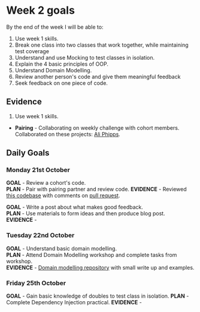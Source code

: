 # Week 2 goals

By the end of the week I will be able to:

1. Use week 1 skills.
2. Break one class into two classes that work together, while maintaining test coverage
3. Understand and use Mocking to test classes in isolation.
4. Explain the 4 basic principles of OOP.
5. Understand Domain Modelling.
6. Review another person's code and give them meaningful feedback
7. Seek feedback on one piece of code.

## Evidence

1. Use week 1 skills.

  * **Pairing** - Collaborating on weekly challenge with cohort members. Collaborated on these projects:
[Ali Phipps](https://github.com/ali-phipps/oystercard).

## Daily Goals

### Monday 21st October

**GOAL** - Review a cohort's code.  
**PLAN** - Pair with pairing partner and review code. 
**EVIDENCE** - Reviewed [this codebase](https://github.com/fahus/airport_challenge) with comments on [pull request](https://github.com/makersacademy/airport_challenge/pull/1590).

**GOAL** - Write a post about what makes good feedback.  
**PLAN** - Use materials to form ideas and then produce blog post.  
**EVIDENCE** -   

### Tuesday 22nd October

**GOAL** - Understand basic domain modelling.  
**PLAN** - Attend Domain Modelling workshop and complete tasks from workshop.  
**EVIDENCE** - [Domain modelling repository](https://github.com/jonesandy/domain-modelling) with small write up and examples.

### Friday 25th October

**GOAL** - Gain basic knowledge of doubles to test class in isolation.
**PLAN** - Complete Dependency Injection practical.
**EVIDENCE** - 